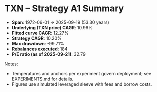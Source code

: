 # TXN – Strategy A1 Summary

- **Span**: 1972-06-01 → 2025-09-19 (53.30 years)
- **Underlying (TXN price) CAGR**: 10.96%
- **Fitted curve CAGR**: 12.27%
- **Strategy CAGR**: 10.20%
- **Max drawdown**: -99.71%
- **Rebalances executed**: 184
- **P/E ratio (as of 2025-09-21)**: 32.79

Notes:

- Temperatures and anchors per experiment govern deployment; see EXPERIMENTS.md for details.
- Figures use simulated leveraged sleeve with fees and borrow costs.

